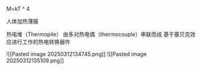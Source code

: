 M=kT ^ 4

人体加热薄膜

热电堆（Thermopile）
	由多对热电偶（thermocouple）串联而成
	基于塞贝克效应进行工作的热电转换器件



![[Pasted image 20250312134745.png]]
![[Pasted image 20250312135109.png]]